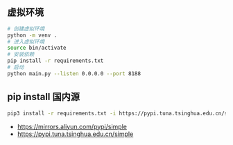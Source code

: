 
## 虚拟环境
```sh
# 创建虚拟环境
python -m venv .
# 进入虚拟环境
source bin/activate
# 安装依赖
pip install -r requirements.txt
# 启动
python main.py --listen 0.0.0.0 --port 8188
```

## pip install 国内源
```sh
pip3 install -r requirements.txt -i https://pypi.tuna.tsinghua.edu.cn/simple
```
- https://mirrors.aliyun.com/pypi/simple 
- https://pypi.tuna.tsinghua.edu.cn/simple